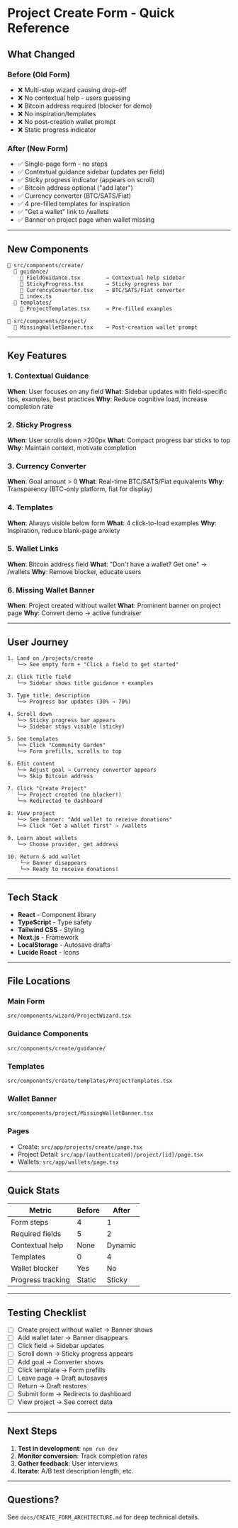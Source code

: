 # Project Create Form - Quick Reference

## What Changed

### Before (Old Form)

- ❌ Multi-step wizard causing drop-off
- ❌ No contextual help - users guessing
- ❌ Bitcoin address required (blocker for demo)
- ❌ No inspiration/templates
- ❌ No post-creation wallet prompt
- ❌ Static progress indicator

### After (New Form)

- ✅ Single-page form - no steps
- ✅ Contextual guidance sidebar (updates per field)
- ✅ Sticky progress indicator (appears on scroll)
- ✅ Bitcoin address optional ("add later")
- ✅ Currency converter (BTC/SATS/Fiat)
- ✅ 4 pre-filled templates for inspiration
- ✅ "Get a wallet" link to /wallets
- ✅ Banner on project page when wallet missing

---

## New Components

```
📁 src/components/create/
  📁 guidance/
    📄 FieldGuidance.tsx        → Contextual help sidebar
    📄 StickyProgress.tsx       → Sticky progress bar
    📄 CurrencyConverter.tsx    → BTC/SATS/Fiat converter
    📄 index.ts
  📁 templates/
    📄 ProjectTemplates.tsx     → Pre-filled examples

📁 src/components/project/
  📄 MissingWalletBanner.tsx    → Post-creation wallet prompt
```

---

## Key Features

### 1. Contextual Guidance

**When**: User focuses on any field
**What**: Sidebar updates with field-specific tips, examples, best practices
**Why**: Reduce cognitive load, increase completion rate

### 2. Sticky Progress

**When**: User scrolls down >200px
**What**: Compact progress bar sticks to top
**Why**: Maintain context, motivate completion

### 3. Currency Converter

**When**: Goal amount > 0
**What**: Real-time BTC/SATS/Fiat equivalents
**Why**: Transparency (BTC-only platform, fiat for display)

### 4. Templates

**When**: Always visible below form
**What**: 4 click-to-load examples
**Why**: Inspiration, reduce blank-page anxiety

### 5. Wallet Links

**When**: Bitcoin address field
**What**: "Don't have a wallet? Get one" → /wallets
**Why**: Remove blocker, educate users

### 6. Missing Wallet Banner

**When**: Project created without wallet
**What**: Prominent banner on project page
**Why**: Convert demo → active fundraiser

---

## User Journey

```
1. Land on /projects/create
   └─> See empty form + "Click a field to get started"

2. Click Title field
   └─> Sidebar shows title guidance + examples

3. Type title, description
   └─> Progress bar updates (30% → 70%)

4. Scroll down
   └─> Sticky progress bar appears
   └─> Sidebar stays visible (sticky)

5. See templates
   └─> Click "Community Garden"
   └─> Form prefills, scrolls to top

6. Edit content
   └─> Adjust goal → Currency converter appears
   └─> Skip Bitcoin address

7. Click "Create Project"
   └─> Project created (no blocker!)
   └─> Redirected to dashboard

8. View project
   └─> See banner: "Add wallet to receive donations"
   └─> Click "Get a wallet first" → /wallets

9. Learn about wallets
   └─> Choose provider, get address

10. Return & add wallet
    └─> Banner disappears
    └─> Ready to receive donations!
```

---

## Tech Stack

- **React** - Component library
- **TypeScript** - Type safety
- **Tailwind CSS** - Styling
- **Next.js** - Framework
- **LocalStorage** - Autosave drafts
- **Lucide React** - Icons

---

## File Locations

### Main Form

`src/components/wizard/ProjectWizard.tsx`

### Guidance Components

`src/components/create/guidance/`

### Templates

`src/components/create/templates/ProjectTemplates.tsx`

### Wallet Banner

`src/components/project/MissingWalletBanner.tsx`

### Pages

- Create: `src/app/projects/create/page.tsx`
- Project Detail: `src/app/(authenticated)/project/[id]/page.tsx`
- Wallets: `src/app/wallets/page.tsx`

---

## Quick Stats

| Metric            | Before | After   |
| ----------------- | ------ | ------- |
| Form steps        | 4      | 1       |
| Required fields   | 5      | 2       |
| Contextual help   | None   | Dynamic |
| Templates         | 0      | 4       |
| Wallet blocker    | Yes    | No      |
| Progress tracking | Static | Sticky  |

---

## Testing Checklist

- [ ] Create project without wallet → Banner shows
- [ ] Add wallet later → Banner disappears
- [ ] Click field → Sidebar updates
- [ ] Scroll down → Sticky progress appears
- [ ] Add goal → Converter shows
- [ ] Click template → Form prefills
- [ ] Leave page → Draft autosaves
- [ ] Return → Draft restores
- [ ] Submit form → Redirects to dashboard
- [ ] View project → See correct data

---

## Next Steps

1. **Test in development**: `npm run dev`
2. **Monitor conversion**: Track completion rates
3. **Gather feedback**: User interviews
4. **Iterate**: A/B test description length, etc.

---

## Questions?

See `docs/CREATE_FORM_ARCHITECTURE.md` for deep technical details.
